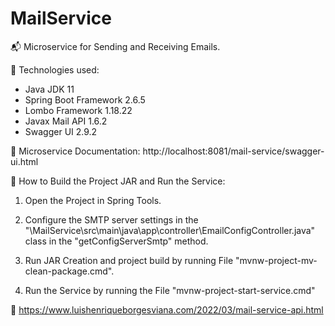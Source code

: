# MailService
:mailbox_with_mail: Microservice for Sending and Receiving Emails.

:scroll: Technologies used:

+ Java JDK 11
+ Spring Boot Framework 2.6.5
+ Lombo Framework 1.18.22
+ Javax Mail API 1.6.2
+ Swagger UI 2.9.2

:memo: Microservice Documentation:
http://localhost:8081/mail-service/swagger-ui.html

:rocket: How to Build the Project JAR and Run the Service:

1. Open the Project in Spring Tools.

2. Configure the SMTP server settings in the "\MailService\src\main\java\app\controller\EmailConfigController.java" class in the "getConfigServerSmtp" method.

3. Run JAR Creation and project build by running File "mvnw-project-mv-clean-package.cmd".

4. Run the Service by running the File "mvnw-project-start-service.cmd"

:construction_worker: https://www.luishenriqueborgesviana.com/2022/03/mail-service-api.html

